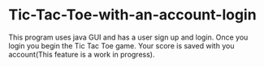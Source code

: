 # Tic-Tac-Toe-with-an-account-login
This program uses java GUI and has a user sign up and login. Once you login you begin the Tic Tac Toe game. Your score is saved with you account(This feature is a work in progress).
